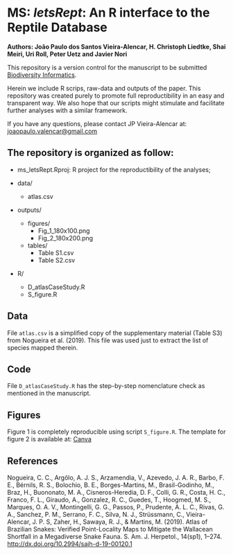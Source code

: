
# MS: *letsRept*: An R interface to the Reptile Database

**Authors: João Paulo dos Santos Vieira-Alencar, H. Christoph Liedtke, Shai Meiri, Uri Roll, Peter Uetz and Javier Nori**

This repository is a version control for the manuscript to be submitted [Biodiversity Informatics](https://journals.ku.edu/jbi).

Herein we include R scrips, raw-data and outputs of the paper. This repository was created purely to promote full reproductibility in an easy and transparent way. We also hope that our scripts might stimulate and facilitate further analyses with a similar framework.

If you have any questions, please contact JP Vieira-Alencar at: joaopaulo.valencar@gmail.com

## The repository is organized as follow:
  - ms_letsRept.Rproj: R project for the reproductibility of the analyses;
  - data/
      - atlas.csv

  - outputs/
    - figures/
      - Fig_1_180x100.png
      - Fig_2_180x200.png
    - tables/
      - Table S1.csv
      - Table S2.csv

  - R/
    - D_atlasCaseStudy.R
    - S_figure.R

## Data

File `atlas.csv` is a simplified copy of the supplementary material (Table S3) from Nogueira et al. (2019). This file was used just to extract the list of species mapped therein.

## Code

File `D_atlasCaseStudy.R` has the step-by-step nomenclature check as mentioned in the manuscript.

## Figures

Figure 1 is completely reproducible using script `S_figure.R`. The template for figure 2 is available at: [Canva](https://www.canva.com/design/DAGvyZg7ejA/22wiiUURCI9G35vC-eYHrA/edit?utm_content=DAGvyZg7ejA&utm_campaign=designshare&utm_medium=link2&utm_source=sharebutton)

## References
Nogueira, C. C., Argôlo, A. J. S., Arzamendia, V., Azevedo, J. A. R.,
Barbo, F. E., Bérnils, R. S., Bolochio, B. E., Borges-Martins, M., Brasil-Godinho, M.,
Braz, H., Buononato, M. A., Cisneros-Heredia, D. F., Colli, G. R., Costa, H. C.,
Franco, F. L., Giraudo, A., Gonzalez, R. C., Guedes, T., Hoogmed, M. S.,
Marques, O. A. V., Montingelli, G. G., Passos, P., Prudente, A. L. C., Rivas, G. A.,
Sanchez, P. M., Serrano, F. C., Silva, N. J., Strüssmann, C., Vieira-Alencar, J. P. S,
Zaher, H., Sawaya, R. J., & Martins, M. (2019). Atlas of Brazilian Snakes: Verified Point-Locality Maps to Mitigate the Wallacean Shortfall in a Megadiverse Snake Fauna. S. Am. J. Herpetol., 14(sp1), 1–274. <http://dx.doi.org/10.2994/sajh-d-19-00120.1>

